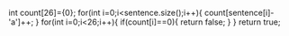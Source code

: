 int count[26]={0};
for(int i=0;i<sentence.size();i++){
count[sentence[i]-'a']++;
}
for(int i=0;i<26;i++){
if(count[i]==0){
return false;
}
}
return true;